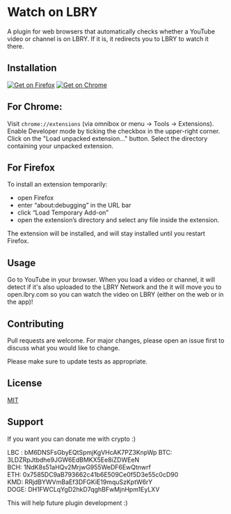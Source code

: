 
# Watch on LBRY

A plugin for web browsers that automatically checks whether a YouTube video or channel is on LBRY. If it is, it redirects you to LBRY to watch it there.

## Installation

[![Get on Firefox](https://addons.cdn.mozilla.net/static/img/addons-buttons/AMO-button_1.png)](https://addons.mozilla.org/pl/firefox/addon/watch-on-lbry/?src=search) [![Get on Chrome](https://developer.chrome.com/webstore/images/ChromeWebStore_BadgeWBorder_v2_206x58.png)](https://chrome.google.com/webstore/detail/watch-on-lbry/jjmbbhopnjdjnpceiecihldbhibchgek)

## For Chrome:
Visit ```chrome://extensions``` (via omnibox or menu -> Tools -> Extensions).
Enable Developer mode by ticking the checkbox in the upper-right corner.
Click on the "Load unpacked extension..." button.
Select the directory containing your unpacked extension.
## For Firefox
To install an extension temporarily:

-   open Firefox
-   enter “about:debugging” in the URL bar
-   click “Load Temporary Add-on”
-   open the extension’s directory and select any file inside the extension.

The extension will be installed, and will stay installed until you restart Firefox.


## Usage

Go to YouTube in your browser. When you load a video or channel, it will detect if it's also uploaded to the LBRY Network and the it will move you to open.lbry.com so you can watch the video on LBRY (either on the web or in the app)!

## Contributing
Pull requests are welcome. For major changes, please open an issue first to discuss what you would like to change.

Please make sure to update tests as appropriate.

## License
[MIT](https://choosealicense.com/licenses/mit/)

## Support

If you want you can donate me with crypto :)  

LBC : bM6DNSFsGbyEQtSpmjKgVHcAK7PZ3KnpWp 
BTC: 3LDZRpJtbdhe9JGW6EdBMKX5Ee8iZDWEeN  
BCH: 1NdK8s51aHQv2MrjwG955WeDF6EwQtnwrf  
ETH: 0x7585DC9aB793662c41b6E509Ce0f5D3e55c0cD90  
KMD: RRjdBYWVmBaEf3DFGKiE19mquSzKptW6rY  
DOGE: DH1FWCLqYgD2hkD7qghBFwMjnHpm1EyLXV  

This will help future plugin development :)

